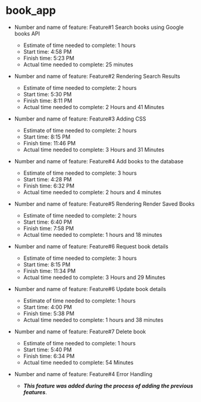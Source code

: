 # book_app


* Number and name of feature: Feature#1 Search books using Google books API
  * Estimate of time needed to complete: 1 hours
  * Start time: 4:58 PM
  * Finish time: 5:23 PM
  * Actual time needed to complete: 25 minutes


* Number and name of feature: Feature#2 Rendering Search Results
  * Estimate of time needed to complete: 2 hours
  * Start time: 5:30 PM
  * Finish time: 8:11 PM
  * Actual time needed to complete: 2 Hours and 41 Minutes


* Number and name of feature: Feature#3 Adding CSS
  * Estimate of time needed to complete: 2 hours
  * Start time: 8:15 PM
  * Finish time: 11:46 PM
  * Actual time needed to complete: 3 Hours and 31 Minutes

* Number and name of feature: Feature#4 Add books to the database
  * Estimate of time needed to complete: 3 hours
  * Start time: 4:28 PM
  * Finish time: 6:32 PM
  * Actual time needed to complete: 2 hours and 4 minutes


* Number and name of feature: Feature#5 Rendering Render Saved Books
  * Estimate of time needed to complete: 2 hours
  * Start time: 6:40 PM
  * Finish time: 7:58 PM
  * Actual time needed to complete: 1 hours and 18 minutes


* Number and name of feature: Feature#6 Request book details 
  * Estimate of time needed to complete: 3 hours
  * Start time: 8:15 PM
  * Finish time: 11:34 PM
  * Actual time needed to complete: 3 Hours and 29 Minutes

* Number and name of feature: Feature#6 Update book details
  * Estimate of time needed to complete: 1 hours
  * Start time: 4:00 PM
  * Finish time: 5:38 PM
  * Actual time needed to complete: 1 hours and 38 minutes


* Number and name of feature: Feature#7 Delete book 
  * Estimate of time needed to complete: 1 hours
  * Start time: 5:40 PM
  * Finish time: 6:34 PM
  * Actual time needed to complete: 54 Minutes


* Number and name of feature: Feature#4 Error Handling
  * ***This feature was added during the process of adding the previous features***.
